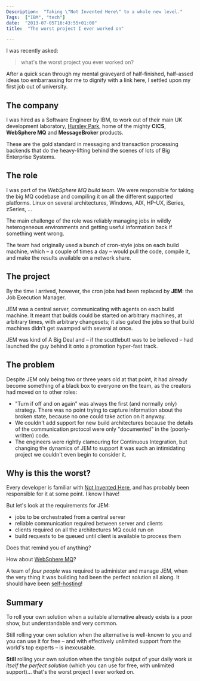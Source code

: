 ```yaml
---
Description:  "Taking \"Not Invented Here\" to a whole new level."
Tags:  ["IBM", "tech"]
date:  "2013-07-05T16:43:55+01:00"
title:  "The worst project I ever worked on"

---
```


I was recently asked:

> what's the worst project you ever worked on?

After a quick scan through my mental graveyard of half-finished, half-assed
ideas too embarrassing for me to dignify with a link here, I settled upon my
first job out of university.

## The company

I was hired as a Software Engineer by IBM, to work out of their main UK
development laboratory, [Hursley
Park](http://en.wikipedia.org/wiki/Hursley_House), home of the mighty **CICS**,
**WebSphere MQ** and **MessageBroker** products.

These are the gold standard in messaging and transaction processing backends
that do the heavy-lifting behind the scenes of lots of Big Enterprise Systems.

## The role

I was part of the *WebSphere MQ build team*. We were responsible for taking the
big MQ codebase and compiling it on all the different supported platforms.
Linux on several architectures, Windows, AIX, HP-UX, iSeries, zSeries, …

The main challenge of the role was reliably managing jobs in wildly heterogeneous
environments and getting useful information back if something went wrong.

The team had originally used a bunch of cron-style jobs on each build machine,
which – a couple of times a day – would pull the code, compile it, and make the
results available on a network share.

## The project

By the time I arrived, however, the cron jobs had been replaced by **JEM**: the Job
Execution Manager.

JEM was a central server, communicating with agents on each build machine. It
meant that builds could be started on arbitrary machines, at arbitrary times,
with arbitrary changesets; it also gated the jobs so that build machines didn't
get swamped with several at once.

JEM was kind of A Big Deal and – if the scuttlebutt was to be believed – had
launched the guy behind it onto a promotion hyper-fast track.

## The problem

Despite JEM only being two or three years old at that point, it had already
become something of a black box to everyone on the team, as the creators had moved
on to other roles:

* "Turn if off and on again" was always the first (and normally only) strategy.
  There was no point trying to capture information about the broken state,
  because no one could take action on it anyway.
* We couldn't add support for new build architectures because the details of
  the communication protocol were only "documented" in the (poorly-written)
  code.
* The engineers were rightly clamouring for Continuous Integration, but
  changing the dynamics of JEM to support it was such an intimidating project
  we couldn't even begin to consider it.

## Why is this the worst?

Every developer is familiar
with [Not Invented Here](http://en.wikipedia.org/wiki/Not_invented_here), and
has probably been responsible for it at some point. I know I have!

But let's look at the requirements for JEM:

* jobs to be orchestrated from a central server
* reliable communication required between server and clients
* clients required on all the architectures MQ could run on
* build requests to be queued until client is available to process them

Does that remind you of anything?

How about [WebSphere MQ](http://www-03.ibm.com/software/products/us/en/wmq/)?

A team of *four people* was required to administer and manage JEM, when the
very thing it was building had been the perfect solution all along. It should
have been [self-hosting](http://en.wikipedia.org/wiki/Self-hosting)!

## Summary

To roll your own solution when a suitable alternative already exists is a poor
show, but understandable and very common.

Still rolling your own solution when the alternative is well-known to
you and you can use it for free – and with effectively unlimited support from the
world's top experts – is inexcusable.

**Still** rolling your own solution when the tangible output of your daily work
_is itself the perfect solution_ (which you can use for free, with unlimited
support)… that's the worst project I ever worked on.
